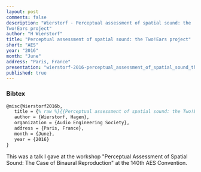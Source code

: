 ```yaml
---
layout: post
comments: false
description: "Wierstorf - Perceptual assessment of spatial sound: the
Two!Ears project"
author: "H Wierstorf"
title: "Perceptual assessment of spatial sound: the Two!Ears project"
short: "AES"
year: "2016"
month: "June"
address: "Paris, France"
presentation: "wierstorf-2016-perceptual_assessment_of_spatial_sound_the_twoears_project-presentation.pdf"
published: true
---
```


### Bibtex

```latex
@misc{Wierstorf2016b,
   title = {% raw %}{{Perceptual assessment of spatial sound: the Two!Ears project}}{% endraw %},
   author = {Wierstorf, Hagen},
   organization = {Audio Engineering Society},
   address = {Paris, France},
   month = {June},
   year = {2016}
}
```

This was a talk I gave at the workshop "Perceptual Assessment of Spatial Sound:
The Case of Binaural Reproduction" at the 140th AES Convention.

